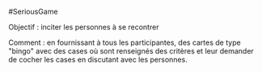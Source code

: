 #SeriousGame 

Objectif : inciter les personnes à se recontrer

Comment : en fournissant à tous les participantes, des cartes de type "bingo" avec des cases où sont renseignés des critères et leur demander de cocher les cases en discutant avec les personnes.